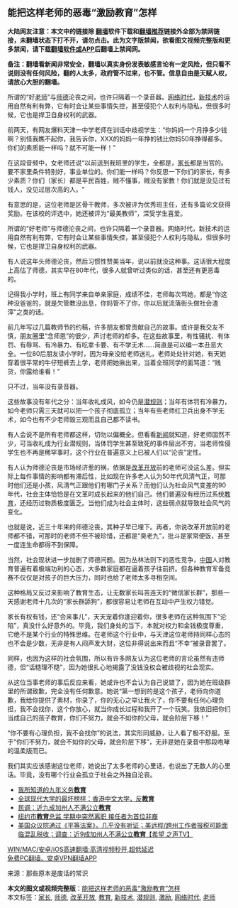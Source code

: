  <h2>能把这样老师的恶毒“激励教育”怎样</h2> <p class="notice"><b>大陆网友注意：本文中的链接除 <a href="https://github.com/bannedbook/fanqiang" >翻墙</a>软件下载和<a href="https://github.com/killgcd/justmysocks/blob/master/README.md">翻墙推荐</a>链接外全部为禁网链接，未翻墙状态下打不开，请勿点击。此为文字版禁闻，欲看图文视频完整版和更多禁闻，请下载<a href="https://github.com/bannedbook/fanqiang">翻墙软件或APP</a>后翻墙上禁闻网。</p><p>备注：翻墙看新闻非常安全，翻墙以真实身份发表敏感言论有一定风险，但只看不说则没有任何风险，翻的人太多，政府管不过来，也不管。信息自由是天赋人权，请放心大胆的翻墙。</b></p>  <div class="entry"> <p id="summary">所谓的‌‌“好<a href="https://www.bannedbook.org/bnews/tag/%e8%80%81%e5%b8%88/" class="st_tag internal_tag" rel="tag" title="标签 老师 下的日志">老师</a>‌‌”与<a href="https://www.bannedbook.org/bnews/tag/%E5%B8%88%E5%BE%B7/" class="st_tag internal_tag" rel="tag" title="标签 师德 下的日志">师德</a>沦丧之间，也许只隔着一个录音器。<a href="https://www.bannedbook.org/bnews/tag/%E7%BD%91%E7%BB%9C%E6%97%B6%E4%BB%A3/" class="st_tag internal_tag" rel="tag" title="标签 网络时代 下的日志">网络时代</a>，<a href="https://www.bannedbook.org/bnews/tag/%E6%96%B0%E6%8A%80%E6%9C%AF/" class="st_tag internal_tag" rel="tag" title="标签 新技术 下的日志">新技术</a>的运用自然有利有弊，它有时会让某些事情失控，甚至侵犯个人权利与隐私，但很多时候，它也是捍卫自身权利的武器。</p> <p>前两天，有网友爆料天津一中学老师在训话中歧视学生：‌‌“你妈妈一个月挣多少钱啊？别怪我瞧不起你，我告诉你，XXX的妈妈一年挣的钱比你妈50年挣得都多。你们的素质能一样吗？就不可能一样！‌‌”</p> <p>在这段音频中，女老师还说‌‌“以前送到我班里的学生，全都是，<a href="https://www.bannedbook.org/bnews/tag/%E5%AE%B6%E9%95%BF/" class="st_tag internal_tag" rel="tag" title="标签 家长 下的日志">家长</a>都是当官的。要不家里条件特别好，事业单位的。你们能一样吗？你反思一下你们的家长，有多少素质？你们（家长）都是平民百姓，贼不懂事，贼没有家教！你们就是没见过有钱人，没见过层次高的人。‌‌”</p> <p>有意思的是，这位老师是区骨干教师，多次被评为优秀班主任，还有多篇论文获得奖励。在该校的评选中，她还被评为‌‌“最美教师‌‌”，深受学生喜爱。</p> <p>所谓的‌‌“好老师‌‌”与师德沦丧之间，也许只隔着一个录音器。网络时代，新技术的运用自然有利有弊，它有时会让某些事情失控，甚至侵犯个人权利与隐私，但很多时候，它也是捍卫自身权利的武器。</p>  <p>有人说这年头师德沦丧，然后习惯性赞美当年，说以前就没这种事。这话很大程度上高估了师德，其实早在80年代，很多人就曾听过类似的话，甚至还有更恶毒的。</p> <p>记得我小学时，班上有同学来自单亲家庭，成绩不佳，老师每次骂她，都是‌‌“你这种没爸爸的，就是欠管教没出息，你妈管不了你，你以后就流落街头做社会渣滓‌‌”之类的话。</p> <p>前几年写过几篇教师节的约稿，许多朋友都曾贡献自己的故事。或许是我交友不慎，朋友圈里‌‌“念师恩‌‌”的很少，声讨老师的却多。在这些故事里，有性骚扰、有体罚、有辱骂、有冷暴力、有吃拿卡要、有不学无术……简直是可以编一本丑恶大全。一位80后朋友读小学时，因为母亲没给老师送礼，老师处处针对她，有天她穿着很平常的牛仔短裤去上学，老师把她揪出来，当着全班同学的面骂道：‌‌“贱货，你露给谁看！‌‌”</p> <p>只不过，当年没有录音器。</p> <p>这些故事没有年代之分：当年收礼成风，如今仍是<a href="https://www.bannedbook.org/bnews/tag/%e6%bd%9c%e8%a7%84%e5%88%99/" class="st_tag internal_tag" rel="tag" title="标签 潜规则 下的日志">潜规则</a>；当年有体罚有冷暴力，如今老师只需三天就可以把一个孩子彻底孤立；当年有些老师红卫兵出身不学无术，如今也有不少老师毁三观而且自己都不读书。</p>  <p>有人会说不是所有老师都这样，切勿以偏概全。但看看<span class='wp_keywordlink_affiliate'><a href="https://www.bannedbook.org/" title="新闻">新闻</a></span>就知道，好老师固然不少，可当收礼成为行业潜规则，当体罚学生甚至致死的事件层出不穷，当老师性侵学生也不再是稀罕事时，这个行业在普遍意义上已被人们以‌‌“沦丧‌‌”定性。</p> <p>有人认为师德沦丧是市场经济惹的祸，依据是<a href="https://www.bannedbook.org/bnews/tag/%e6%94%b9%e9%9d%a9%e5%bc%80%e6%94%be/" class="st_tag internal_tag" rel="tag" title="标签 改革开放 下的日志">改革开放</a>前的老师可没这么差。但实际上每件事情的影响都有滞后性，比如现在许多老人认为50年代风清气正，可那时他们还是小孩，风清气正跟他们有哪门子关系？而他们认为社会风气变差的90年代，社会主体恰恰是在文革时成长起来的他们自己。他们普遍没有经历过系统<a href="https://www.bannedbook.org/bnews/tag/%e6%95%99%e8%82%b2/" class="st_tag internal_tag" rel="tag" title="标签 教育 下的日志">教育</a>，还经历过物质极度匮乏。当他们成为社会主体时，这些弱点就导致社会风气的变化。</p> <p>也就是说，近三十年来的师德沦丧，其种子早已埋下。再者，你说改革开放前的老师都不错，可那时的老师不但不被珍惜，还都是‌‌“臭老九‌‌”，批斗是家常便饭，甚至一度连生命都得不到保障。</p> <p>当然，社会现状进一步加剧了师德问题。因为丛林法则下的恶性竞争，<span class='wp_keywordlink_affiliate'><a href="https://www.bannedbook.org/" title="中国" target="_blank">中国</a></span>人对教育普遍有着极端功利的心态，大多数家庭都在逼着孩子往前挤。但各种教育军备竞赛不仅仅是对孩子的巨大压力，同时也给了老师太多寻租空间。</p> <p>这种格局又反过来影响了教育生态，让无数家长叫苦连天的‌‌“微信家长群‌‌”，那些一天感谢老师十几次的‌‌“家长群舔狗‌‌”，都很容易让老师在互动中产生权力错觉。</p>  <p>家长有权有钱，还‌‌“会来事儿‌‌”，天天宠着你逢迎着你，很多老师在这种氛围下‌‌“沦陷‌‌”，真没什么好意外的。毕竟，我们身处的当下，本就对权力和金钱极度尊重，它绝不是某个行业的特殊思维。在老师这个行业中，与天津这位老师持同样心态的也不会是少数，无非是有人闷声发大财，这位非得说出来而且‌‌“不幸‌‌”被录音罢了。</p> <p>同样，也因为这样的社会氛围，所以有许多网友认为这位老师的言论虽然有违师德，但‌‌“话糙理不糙‌‌”，因为她很扎心地揭露了没钱没权会被歧视的社会现实。</p> <p>从这位当事老师的事后反应来看，她或许也不会认为自己说错了，因为她在班级群里的所谓致歉，完全没有任何歉意。她说‌‌“第一想到的是这个孩子，老师向你道歉，我给你提供了素材，你录了，你的无心之举让我火了，你不要有任何心理负担，我不会找你，这个你放心，就当你成长过程和我开了一个玩笑。我依旧把你们当成自己的孩子教育，你们不努力，就会不如你的父母，就会阶层下移！‌‌”</p> <p>‌‌“你不要有心理负担，我不会找你‌‌”的说法，其实形同威胁，让人看了极不舒服。至于‌‌“你们不努力，就会不如你的父母，就会阶层下移‌‌”，无非是她在录音中那段咆哮的温柔版而已。</p> <p>我们其实应该感谢这位老师，她说出了太多老师的心里话，也说出了无数人的心里话。毕竟，没有哪个行业会孤立于社会之外独自沦丧。</p>  <ul class='op-related-articles' title='相关阅读'> <li><a href='https://www.bannedbook.org/bnews/renquan/20210227/1494824.html' target='_blank'>我所知道的九年义务<b>教育</b></a></li> <li><a href='https://www.bannedbook.org/bnews/headline/20210227/1494747.html' target='_blank'>全球现代大学的最坏榜样：香港中文大学，反<b>教育</b></a></li> <li><a href='https://www.bannedbook.org/bnews/comments/20210227/1494721.html' target='_blank'>民调：近九成加州人不满公立<b>教育</b></a></li> <li><a href='https://www.bannedbook.org/bnews/cnnews/20210227/1494640.html' target='_blank'>纽约市<b>教育</b>总监 学期中突然离职 接任者为首位非裔</a></li> <li><a href='https://www.bannedbook.org/bnews/comments/20210226/1494496.html' target='_blank'>美国众议院通过《平等法案》，几乎没有听证；美远程/跨州工作者报税可能面临混乱税收；调查：近9成加州人不满公立<b>教育</b>【希望 之声TV】</a></li> </ul> <p class="texttj"> <a href="https://github.com/bannedbook/fanqiang/wiki/V2ray%E6%9C%BA%E5%9C%BA" target="_blank">WIN/MAC/安卓/iOS高速翻墙:高清视频秒开,超低延迟</a><br/> <a href="https://github.com/bannedbook/fanqiang/wiki/%E7%A6%81%E9%97%BB%E7%BD%91%E5%AE%89%E5%8D%93%E7%BF%BB%E5%A2%99%E6%96%B0%E9%97%BBAPP" target="_blank">免费PC翻墙、安卓VPN翻墙APP</a></p><p> 来源：那些原本是废话的常识 </p><a name='sharetosocial'></a>       <div><b>本文的图文或视频完整版</b>：<a href='https://www.bannedbook.org/bnews/comments/20210228/1495438.html'>能把这样老师的恶毒“激励教育”怎样</a></div>  </div><!--END ENTRY--> <div class="postfooter"> <div>本文标签：<a href="https://www.bannedbook.org/bnews/tag/%E5%AE%B6%E9%95%BF/" rel="tag">家长</a>, <a href="https://www.bannedbook.org/bnews/tag/%E5%B8%88%E5%BE%B7/" rel="tag">师德</a>, <a href="https://www.bannedbook.org/bnews/tag/%e6%94%b9%e9%9d%a9%e5%bc%80%e6%94%be/" rel="tag">改革开放</a>, <a href="https://www.bannedbook.org/bnews/tag/%e6%95%99%e8%82%b2/" rel="tag">教育</a>, <a href="https://www.bannedbook.org/bnews/tag/%E6%96%B0%E6%8A%80%E6%9C%AF/" rel="tag">新技术</a>, <a href="https://www.bannedbook.org/bnews/tag/%e6%bd%9c%e8%a7%84%e5%88%99/" rel="tag">潜规则</a>, <a href="https://www.bannedbook.org/bnews/tag/%E6%BF%80%E5%8A%B1/" rel="tag">激励</a>, <a href="https://www.bannedbook.org/bnews/tag/%E7%BD%91%E7%BB%9C%E6%97%B6%E4%BB%A3/" rel="tag">网络时代</a>, <a href="https://www.bannedbook.org/bnews/tag/%e8%80%81%e5%b8%88/" rel="tag">老师</a></div>  </div><!--END POSTFOOTER--> 